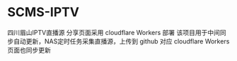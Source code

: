 # SCMS-IPTV
四川眉山IPTV直播源
分享页面采用 cloudflare Workers 部署
该项目用于中间同步自动更新，NAS定时任务采集直播源，上传到 github
对应 cloudflare Workers 页面也同步更新


